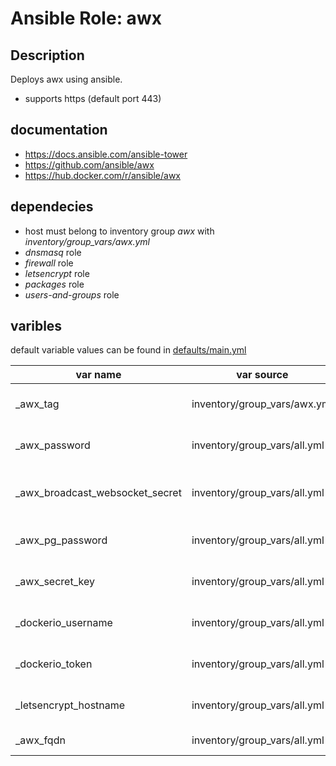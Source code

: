 # Ansible Role: awx

## Description

Deploys awx using ansible.

* supports https (default port 443)

## documentation

* https://docs.ansible.com/ansible-tower
* https://github.com/ansible/awx
* https://hub.docker.com/r/ansible/awx

## dependecies

* host must belong to inventory group *awx* with *inventory/group_vars/awx.yml*
* *dnsmasq* role
* *firewall* role
* *letsencrypt* role
* *packages* role
* *users-and-groups* role

## varibles

default variable values can be found in [defaults/main.yml](defaults/main.yml)

| var name                         | var source                      | description                              |
|----------------------------------|---------------------------------|------------------------------------------|
| _awx_tag                         | inventory/group_vars/awx.yml    | git tag & docker image                   |
| _awx_password                    | inventory/group_vars/all.yml    | encrypted awx admin password             |
| _awx_broadcast_websocket_secret  | inventory/group_vars/all.yml    | encrypted broadcast websocket secret     |
| _awx_pg_password                 | inventory/group_vars/all.yml    | encrypted postgres password              |
| _awx_secret_key                  | inventory/group_vars/all.yml    | encrypted awx secret key                 |
| _dockerio_username               | inventory/group_vars/all.yml    | docker registry username                 |
| _dockerio_token                  | inventory/group_vars/all.yml    | docker registry token                    |
| _letsencrypt_hostname            | inventory/group_vars/all.yml    | fqdn letsencrypt host                    |
| _awx_fqdn                    | inventory/group_vars/all.yml    | fqdn awx host                            |
